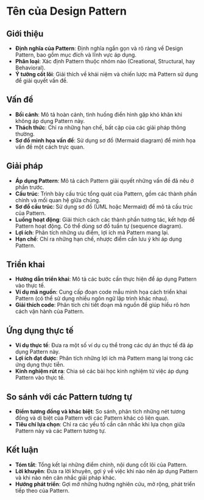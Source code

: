 # Tên của Design Pattern

## Giới thiệu
- **Định nghĩa của Pattern**: Định nghĩa ngắn gọn và rõ ràng về Design Pattern, bao gồm mục đích và lĩnh vực áp dụng.
- **Phân loại**: Xác định Pattern thuộc nhóm nào (Creational, Structural, hay Behavioral).
- **Ý tưởng cốt lõi**: Giải thích về khái niệm và chiến lược mà Pattern sử dụng để giải quyết vấn đề.

## Vấn đề
- **Bối cảnh**: Mô tả hoàn cảnh, tình huống điển hình gặp khó khăn khi không áp dụng Pattern này.
- **Thách thức**: Chỉ ra những hạn chế, bất cập của các giải pháp thông thường.
- **Sơ đồ minh họa vấn đề**: Sử dụng sơ đồ (Mermaid diagram) để minh họa vấn đề một cách trực quan.

## Giải pháp
- **Áp dụng Pattern**: Mô tả cách Pattern giải quyết những vấn đề đã nêu ở phần trước.
- **Cấu trúc**: Trình bày cấu trúc tổng quát của Pattern, gồm các thành phần chính và mối quan hệ giữa chúng.
- **Sơ đồ cấu trúc**: Sử dụng sơ đồ (UML hoặc Mermaid) để mô tả cấu trúc của Pattern.
- **Luồng hoạt động**: Giải thích cách các thành phần tương tác, kết hợp để Pattern hoạt động. Có thể dùng sơ đồ tuần tự (sequence diagram).
- **Lợi ích**: Phân tích những ưu điểm, lợi ích mà Pattern mang lại.
- **Hạn chế**: Chỉ ra những hạn chế, nhược điểm cần lưu ý khi áp dụng Pattern.

## Triển khai
- **Hướng dẫn triển khai**: Mô tả các bước cần thực hiện để áp dụng Pattern vào thực tế.
- **Ví dụ mã nguồn**: Cung cấp đoạn code mẫu minh họa cách triển khai Pattern (có thể sử dụng nhiều ngôn ngữ lập trình khác nhau).
- **Giải thích code**: Phân tích chi tiết đoạn mã nguồn để giúp hiểu rõ hơn cách vận hành của Pattern.

## Ứng dụng thực tế
- **Ví dụ thực tế**: Đưa ra một số ví dụ cụ thể trong các dự án thực tế đã áp dụng Pattern này.
- **Lợi ích đạt được**: Phân tích những lợi ích mà Pattern mang lại trong các ứng dụng thực tiễn.
- **Kinh nghiệm rút ra**: Chia sẻ các bài học kinh nghiệm từ việc áp dụng Pattern vào thực tế.

## So sánh với các Pattern tương tự
- **Điểm tương đồng và khác biệt**: So sánh, phân tích những nét tương đồng và dị biệt của Pattern với các Pattern khác có liên quan.
- **Tiêu chí lựa chọn**: Chỉ ra các yếu tố cần cân nhắc khi lựa chọn giữa Pattern này và các Pattern tương tự.

## Kết luận
- **Tóm tắt**: Tổng kết lại những điểm chính, nội dung cốt lõi của Pattern.
- **Lời khuyên**: Đưa ra lời khuyên, gợi ý về việc khi nào nên áp dụng Pattern và khi nào nên cân nhắc giải pháp khác.
- **Hướng phát triển**: Gợi mở những hướng nghiên cứu, mở rộng, phát triển tiếp theo của Pattern.